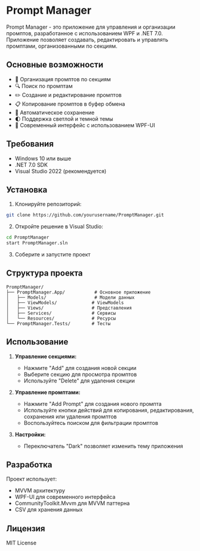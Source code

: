 # Prompt Manager

Prompt Manager - это приложение для управления и организации промптов, разработанное с использованием WPF и .NET 7.0. Приложение позволяет создавать, редактировать и управлять промптами, организованными по секциям.

## Основные возможности

- 📁 Организация промптов по секциям
- 🔍 Поиск по промптам
- ✏️ Создание и редактирование промптов
- 📋 Копирование промптов в буфер обмена
- 💾 Автоматическое сохранение
- 🌓 Поддержка светлой и темной темы
- 📱 Современный интерфейс с использованием WPF-UI

## Требования

- Windows 10 или выше
- .NET 7.0 SDK
- Visual Studio 2022 (рекомендуется)

## Установка

1. Клонируйте репозиторий:
```bash
git clone https://github.com/yourusername/PromptManager.git
```

2. Откройте решение в Visual Studio:
```bash
cd PromptManager
start PromptManager.sln
```

3. Соберите и запустите проект

## Структура проекта

```
PromptManager/
├── PromptManager.App/           # Основное приложение
│   ├── Models/                  # Модели данных
│   ├── ViewModels/             # ViewModels
│   ├── Views/                  # Представления
│   ├── Services/               # Сервисы
│   └── Resources/              # Ресурсы
└── PromptManager.Tests/        # Тесты
```

## Использование

1. **Управление секциями:**
   - Нажмите "Add" для создания новой секции
   - Выберите секцию для просмотра промптов
   - Используйте "Delete" для удаления секции

2. **Управление промптами:**
   - Нажмите "Add Prompt" для создания нового промпта
   - Используйте кнопки действий для копирования, редактирования, сохранения или удаления промптов
   - Воспользуйтесь поиском для фильтрации промптов

3. **Настройки:**
   - Переключатель "Dark" позволяет изменить тему приложения

## Разработка

Проект использует:
- MVVM архитектуру
- WPF-UI для современного интерфейса
- CommunityToolkit.Mvvm для MVVM паттерна
- CSV для хранения данных

## Лицензия

MIT License
